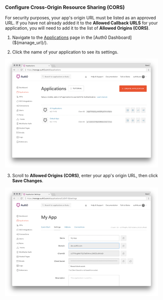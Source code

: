 ### Configure Cross-Origin Resource Sharing (CORS)

For security purposes, your app's origin URL must be listed as an approved URL. If you have not already added it to the **Allowed Callback URLS** for your application, you will need to add it to the list of **Allowed Origins (CORS)**. 

1. Navigate to the [Applications](${manage_url}/#/applications) page in the [Auth0 Dashboard](${manage_url}/). 

2. Click the name of your application to see its settings.

![View Application Settings](/media/articles/clients/change-client-secret/clients.png)

3. Scroll to **Allowed Origins (CORS)**, enter your app's origin URL, then click **Save Changes**.

![Enter Allowed Origin URL](/media/articles/clients/change-client-secret/client-settings.png)
